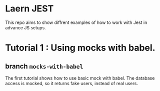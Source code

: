 # Laern JEST
This repo aims to show diffrent examples of how to work
with Jest in advance JS setups.

# Tutorial 1 : Using mocks with babel.
## branch `mocks-with-babel`
The first tutorial shows how to use basic mock with babel.
The database access is mocked, so it returns fake users,
instead of real users.

